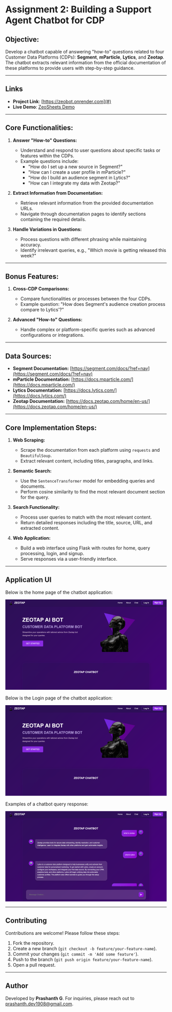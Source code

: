 # Assignment 2: Building a Support Agent Chatbot for CDP

## Objective:
Develop a chatbot capable of answering "how-to" questions related to four Customer Data Platforms (CDPs): **Segment**, **mParticle**, **Lytics**, and **Zeotap**. The chatbot extracts relevant information from the official documentation of these platforms to provide users with step-by-step guidance.

---
## Links

- **Project Link**: [https://zeobot.onrender.com](#) 
- **Live Demo**: [ZeoSheets Demo](#) 

---

## Core Functionalities:
1. **Answer "How-to" Questions:**
   - Understand and respond to user questions about specific tasks or features within the CDPs.
   - Example questions include:
     - "How do I set up a new source in Segment?"
     - "How can I create a user profile in mParticle?"
     - "How do I build an audience segment in Lytics?"
     - "How can I integrate my data with Zeotap?"

2. **Extract Information from Documentation:**
   - Retrieve relevant information from the provided documentation URLs.
   - Navigate through documentation pages to identify sections containing the required details.

3. **Handle Variations in Questions:**
   - Process questions with different phrasing while maintaining accuracy.
   - Identify irrelevant queries, e.g., "Which movie is getting released this week?"

---

## Bonus Features:
1. **Cross-CDP Comparisons:**
   - Compare functionalities or processes between the four CDPs.
   - Example question: "How does Segment's audience creation process compare to Lytics'?"

2. **Advanced "How-to" Questions:**
   - Handle complex or platform-specific queries such as advanced configurations or integrations.

---

## Data Sources:
- **Segment Documentation:** [https://segment.com/docs/?ref=nav](https://segment.com/docs/?ref=nav)
- **mParticle Documentation:** [https://docs.mparticle.com/](https://docs.mparticle.com/)
- **Lytics Documentation:** [https://docs.lytics.com/](https://docs.lytics.com/)
- **Zeotap Documentation:** [https://docs.zeotap.com/home/en-us/](https://docs.zeotap.com/home/en-us/)

---

## Core Implementation Steps:
1. **Web Scraping:**
   - Scrape the documentation from each platform using `requests` and `BeautifulSoup`.
   - Extract relevant content, including titles, paragraphs, and links.

2. **Semantic Search:**
   - Use the `SentenceTransformer` model for embedding queries and documents.
   - Perform cosine similarity to find the most relevant document section for the query.

3. **Search Functionality:**
   - Process user queries to match with the most relevant content.
   - Return detailed responses including the title, source, URL, and extracted content.

4. **Web Application:**
   - Build a web interface using Flask with routes for home, query processing, login, and signup.
   - Serve responses via a user-friendly interface.

---
## Application UI

Below is the home page of the chatbot application:

![Home Page UI](screenshots/homepage_ui.png)

Below is the Login page of the chatbot application:

![Login Page UI](screenshots/homepage_ui.png)


Examples of a chatbot query response:

![Query Response](screenshots/query_response.png)


---

## Contributing

Contributions are welcome! Please follow these steps:
1. Fork the repository.
2. Create a new branch (`git checkout -b feature/your-feature-name`).
3. Commit your changes (`git commit -m 'Add some feature'`).
4. Push to the branch (`git push origin feature/your-feature-name`).
5. Open a pull request.

---


## Author
Developed by **Prashanth G**. For inquiries, please reach out to prashanth.dev1908@gmail.com.
